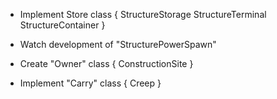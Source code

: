 - Implement Store class
    {
        StructureStorage
        StructureTerminal
        StructureContainer
    }

- Watch development of "StructurePowerSpawn"

- Create "Owner" class
    {
        ConstructionSite
    }

- Implement "Carry" class
    {
        Creep
    }
